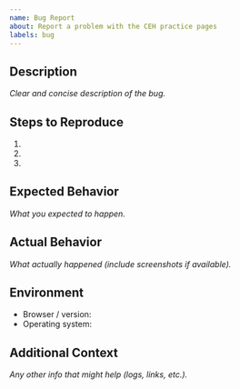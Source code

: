 ```yaml
---
name: Bug Report
about: Report a problem with the CEH practice pages
labels: bug
---
```


## Description
_Clear and concise description of the bug._

## Steps to Reproduce
1. 
2. 
3. 

## Expected Behavior
_What you expected to happen._

## Actual Behavior
_What actually happened (include screenshots if available)._ 

## Environment
- Browser / version:
- Operating system:

## Additional Context
_Any other info that might help (logs, links, etc.)._